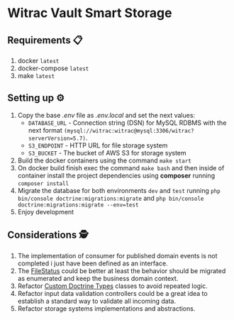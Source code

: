 # Witrac Vault Smart Storage

## Requirements 📋

1. docker `latest`
2. docker-compose `latest`
3. make `latest`

## Setting up ⚙️

1. Copy the base _.env_ file as _.env.local_ and set the next values:
    - `DATABASE_URL` - Connection string (DSN) for MySQL RDBMS with the 
next format `(mysql://witrac:witrac@mysql:3306/witrac?serverVersion=5.7)`.
    - `S3_ENDPOINT` - HTTP URL for file storage system
    - `S3_BUCKET` - The bucket of AWS S3 for storage system
2. Build the docker containers using the command `make start`
3. On docker build finish exec the command `make bash` and then inside of container install the project
dependencies using **composer** running `composer install`
4. Migrate the database for both environments `dev` and `test` 
running `php bin/console doctrine:migrations:migrate` and `php bin/console doctrine:migrations:migrate --env=test`
5. Enjoy development

## Considerations 🕵

1. The implementation of consumer for published domain events is not completed i just have been defined as an interface.
2. The [FileStatus](./src/Vault/Domain/File/FileStatus.php) could be better at least the behavior should
be migrated as enumerated and keep the business domain context.
3. Refactor [Custom Doctrine Types](./src/Shared/Infrastructure/Persistence/Doctrine) classes to avoid repeated logic.
4. Refactor input data validation controllers could be a great idea to establish a standard way to validate all
incoming data.
5. Refactor storage systems implementations and abstractions.